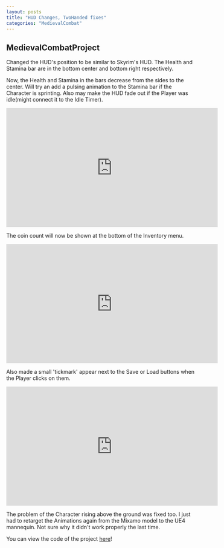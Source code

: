 ```yaml
---
layout: posts
title: "HUD Changes, TwoHanded fixes"
categories: "MedievalCombat"
---
```


## MedievalCombatProject

Changed the HUD's position to be similar to Skyrim's HUD. The Health and Stamina bar are in the bottom center and bottom right respectively.

Now, the Health and Stamina in the bars decrease from the sides to the center. Will try an add a pulsing animation to the Stamina bar if
the Character is sprinting. Also may make the HUD fade out if the Player was idle(might connect it to the Idle Timer).

<iframe src="https://www.youtube.com/embed/peQYAgcdmyY" width="560" height="315" frameborder="0"> </iframe> 

The coin count will now be shown at the bottom of the Inventory menu.

<iframe src="https://www.youtube.com/embed/7cjQuwp7DlE" width="560" height="315" frameborder="0"> </iframe>

Also made a small 'tickmark' appear next to the Save or Load buttons when the Player clicks on them. 

<iframe src="https://www.youtube.com/embed/34AjCFuLqLA" width="560" height="315" frameborder="0"> </iframe> 

The problem of the Character rising above the ground was fixed too. I just had to retarget the Animations again from the Mixamo model 
to the UE4 mannequin. Not sure why it didn't work properly the last time.

You can view the code of the project [here](https://github.com/1Gokul/MedievalCombatProject)!



